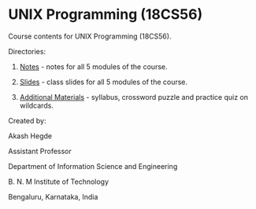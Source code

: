 # UNIX Programming (18CS56)

Course contents for UNIX Programming (18CS56).

Directories:

1. [Notes](https://github.com/akashshegde11/UNIX_Programming_18CS56/tree/main/Notes) - notes for all 5 modules of the course.

2. [Slides](https://github.com/akashshegde11/UNIX_Programming_18CS56/tree/main/Slides) - class slides for all 5 modules of the course.

3. [Additional Materials](https://github.com/akashshegde11/UNIX_Programming_18CS56/tree/main/Additional%20Materials) - syllabus, crossword puzzle and practice quiz on wildcards.






Created by:

Akash Hegde

Assistant Professor

Department of Information Science and Engineering

B. N. M Institute of Technology

Bengaluru, Karnataka, India
